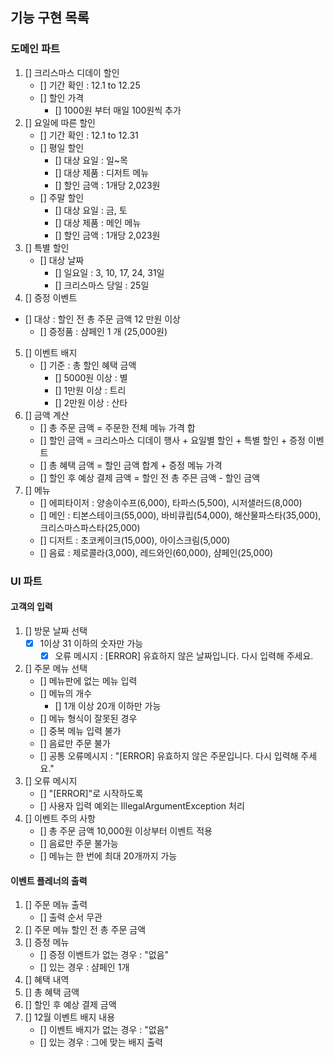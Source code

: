 ## 기능 구현 목록

### 도메인 파트
1. [] 크리스마스 디데이 할인
   - [] 기간 확인 : 12.1 to 12.25
   - [] 할인 가격
     - [] 1000원 부터 매일 100원씩 추가
2. [] 요일에 따른 할인
   - [] 기간 확인 : 12.1 to 12.31
   - [] 평일 할인
     - [] 대상 요일 : 일~목
     - [] 대상 제품 : 디저트 메뉴
     - [] 할인 금액 : 1개당 2,023원
   - [] 주말 할인
     - [] 대상 요일 : 금, 토
     - [] 대상 제품 : 메인 메뉴
     - [] 할인 금액 : 1개당 2,023원
3. [] 특별 할인 
   - [] 대상 날짜
     - [] 일요일 : 3, 10, 17, 24, 31일
     - [] 크리스마스 당일 : 25일
4. [] 증정 이벤트
  - [] 대상 : 할인 전 총 주문 금액 12 만원 이상
    - [] 증정품 : 샴페인 1 개 (25,000원)
5. [] 이벤트 배지
   - [] 기준 : 총 할인 혜택 금액
     - [] 5000원 이상 : 별
     - [] 1만원 이상 : 트리
     - [] 2만원 이상 : 산타
6. [] 금액 계산
   - [] 총 주문 금액 = 주문한 전체 메뉴 가격 합
   - [] 할인 금액 = 크리스마스 디데이 행사 + 요일별 할인 + 특별 할인 + 증정 이벤트
   - [] 총 혜택 금액 = 할인 금액 합계 + 증정 메뉴 가격
   - [] 할인 후 예상 결제 금액 = 할인 전 총 주믄 금액 - 할인 금액
7. [] 메뉴
   - [] 에피타이저 : 양송이수프(6,000), 타파스(5,500), 시저샐러드(8,000)
   - [] 메인 : 티본스테이크(55,000), 바비큐립(54,000), 해산물파스타(35,000), 크리스마스파스타(25,000)
   - [] 디저트 : 초코케이크(15,000), 아이스크림(5,000)
   - [] 음료 : 제로콜라(3,000), 레드와인(60,000), 샴페인(25,000)

### UI 파트
#### 고객의 입력
1. [] 방문 날짜 선택
   - [x] 1이상 31 이하의 숫자만 가능
     - [x] 오류 메시지 : [ERROR] 유효하지 않은 날짜입니다. 다시 입력해 주세요.
2. [] 주문 메뉴 선택
   - [] 메뉴판에 없는 메뉴 입력
   - [] 메뉴의 개수
     - [] 1개 이상 20개 이하만 가능
   - [] 메뉴 형식이 잘못된 경우
   - [] 중복 메뉴 입력 불가
   - [] 음료만 주문 불가
   - [] 공통 오류메시지 : "[ERROR] 유효하지 않은 주문입니다. 다시 입력해 주세요."
3. [] 오류 메시지
   - [] "[ERROR]"로 시작하도록
   - [] 사용자 입력 예외는 IllegalArgumentException 처리
4. [] 이벤트 주의 사항
    - [] 총 주문 금액 10,000원 이상부터 이벤트 적용
    - [] 음료만 주문 불가능
    - [] 메뉴는 한 번에 최대 20개까지 가능

#### 이벤트 플레너의 출력
1. [] 주문 메뉴 출력
    - [] 출력 순서 무관
2. [] 주문 메뉴 할인 전 총 주문 금액
3. [] 증정 메뉴
    - [] 증정 이벤트가 없는 경우 : "없음"
    - [] 있는 경우 : 샴페인 1개
4. [] 혜택 내역
5. [] 총 혜택 금액
6. [] 할인 후 예상 결제 금액
7. [] 12월 이벤트 배지 내용
    - [] 이벤트 배지가 없는 경우 : "없음"
    - [] 있는 경우 : 그에 맞는 배지 출력